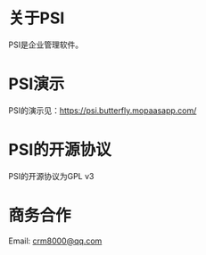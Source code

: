 # 关于PSI

PSI是企业管理软件。

# PSI演示

PSI的演示见：<a target="_blank" href="https://psi.butterfly.mopaasapp.com/">https://psi.butterfly.mopaasapp.com/</a>

# PSI的开源协议

PSI的开源协议为GPL v3

# 商务合作

Email: crm8000@qq.com

